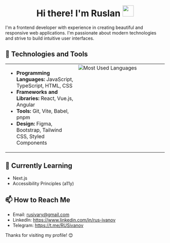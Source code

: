 <h1 align="center"><b>Hi there! I'm Ruslan </b><img src="https://media.giphy.com/media/hvRJCLFzcasrR4ia7z/giphy.gif" width="35"></h1>

I'm a frontend developer with experience in creating beautiful and responsive web applications. I'm passionate about modern technologies and strive to build intuitive user interfaces.

## 🔧 Technologies and Tools

<table style="border: none;">
  <tr>
    <td style="width: 40%; vertical-align: top;">
      <ul>
        <li><strong>Programming Languages:</strong>&nbsp<span>JavaScript, TypeScript, HTML, CSS</span></li>
        <li><strong>Frameworks and Libraries:</strong>&nbsp<span>React, Vue.js, Angular</span></li>
        <li><strong>Tools:</strong>&nbsp<span>Git, Vite, Babel, pnpm</span></li>
        <li><strong>Design:</strong>&nbsp<span>Figma, Bootstrap, Tailwind CSS, Styled Components</span></li>
      </ul>
    </td>
    <td style="vertical-align: top;">
      <img src="https://github-readme-stats.vercel.app/api/top-langs/?username=Rus7Iv&layout=compact&theme=radical" alt="Most Used Languages">
    </td>
  </tr>
</table>

## 🌱 Currently Learning

- Next.js
- Accessibility Principles (a11y)

## 📫 How to Reach Me

- Email: rusivary@gmail.com
- LinkedIn: https://www.linkedin.com/in/rus-ivanov
- Telegram: https://t.me/RUSivanov

Thanks for visiting my profile! 😊
